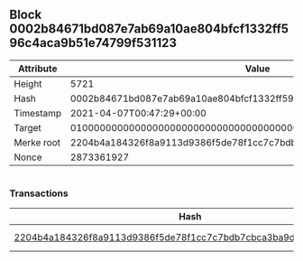 ## Block 0002b84671bd087e7ab69a10ae804bfcf1332ff596c4aca9b51e74799f531123

Attribute | Value
--- | ---
Height | 5721
Hash | 0002b84671bd087e7ab69a10ae804bfcf1332ff596c4aca9b51e74799f531123
Timestamp | 2021-04-07T00:47:29+00:00
Target | 0100000000000000000000000000000000000000000000000000000000000000
Merke root | 2204b4a184326f8a9113d9386f5de78f1cc7c7bdb7cbca3ba9db65593fe9b1d9
Nonce | 2873361927

```

```

### Transactions

Hash | Amount
--- | ---
[2204b4a184326f8a9113d9386f5de78f1cc7c7bdb7cbca3ba9db65593fe9b1d9](2204b4a184326f8a9113d9386f5de78f1cc7c7bdb7cbca3ba9db65593fe9b1d9.md) | 10.00000000 SKEPTI 
